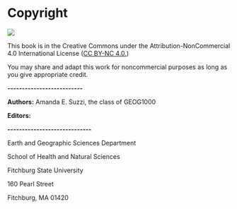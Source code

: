 # Copyright

![](https://ohiostate.pressbooks.pub/app/uploads/sites/12/2016/07/by-nc.png)

This book is in the Creative Commons under the Attribution-NonCommercial 4.0 International License \([CC BY-NC 4.0.](https://creativecommons.org/licenses/by-nc/4.0/)\)

You may share and adapt this work for noncommercial purposes as long as you give appropriate credit.

**--------------------------**

**Authors:** Amanda E. Suzzi, the class of GEOG1000

 **Editors:**

**-----------------------------**

Earth and Geographic Sciences Department

School of Health and Natural Sciences

Fitchburg State University

160 Pearl Street

 Fitchburg, MA 01420



